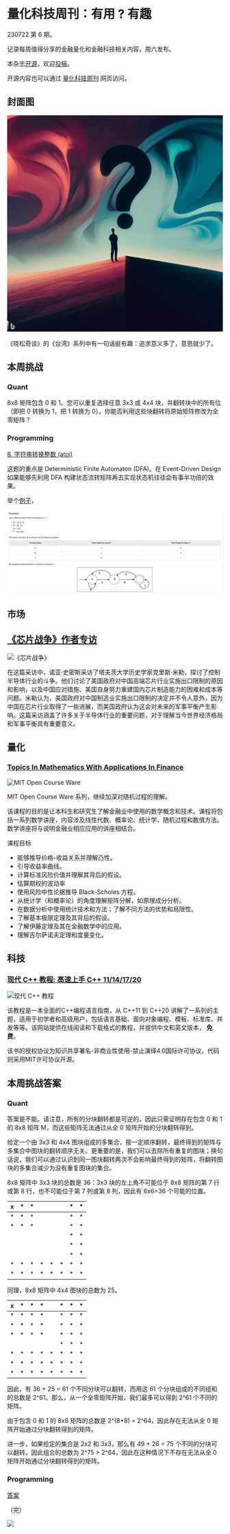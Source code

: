 # 量化科技周刊：有用 ? 有趣

230722 第 6 期。

记录每周值得分享的金融量化和金融科技相关内容，周六发布。

本杂志[开源](https://github.com/Midtown-Innovation/quantech-weekly.git "开源地址")，欢迎[投稿](https://github.com/Midtown-Innovation/quantech-weekly/issues "投稿")。

开源内容也可以通过 [量化科技周刊](https://midtown.gitbook.io/quantech "量化科技周刊") 网页访问。

## 封面图

![](https://raw.githubusercontent.com/Midtown-Innovation/quantech-weekly/main/resource/interesting_or_meaningful.jpeg "(由 Bing AI 生成)")

《晓松奇谈》的《台湾》系列中有一句话挺有趣：追求意义多了，意思就少了。

## 本周挑战

### Quant

8x8 矩阵包含 0 和 1。您可以重复选择任意 3x3 或 4x4 块，并翻转块中的所有位（即把 0 转换为 1，把 1 转换为 0）。你能否利用这些块翻转将原始矩阵修改为全零矩阵？

### Programming

[8. 字符串转换整数 (atoi)](https://leetcode.cn/problems/string-to-integer-atoi/ "8. 字符串转换整数 (atoi)")

这题的重点是 Deterministic Finite Automaton (DFA)。在 Event-Driven Design 如果能够先利用 DFA 构建状态流转矩阵再去实现状态机往往会有事半功倍的效果。

举个[例子](https://www.tutorialspoint.com/automata_theory/deterministic_finite_automaton.htm "例子")，

![](https://raw.githubusercontent.com/Midtown-Innovation/quantech-weekly/main/resource/DFA.png)

## 市场

## [《芯片战争》作者专访](https://www.noahpinion.blog/p/interview-chris-miller-historian "《芯片战争》作者专访")

![](https://picx.zhimg.com/v2-ff6f1b58dac779578d065b57bc65be36_720w.jpg?source=172ae18b "《芯片战争》")

在这篇采访中，诺亚·史密斯采访了塔夫茨大学历史学家克里斯·米勒，探讨了控制半导体行业的斗争。他们讨论了美国政府对中国高端芯片行业实施出口限制的原因和影响，以及中国应对措施、美国自身努力重建国内芯片制造能力的困难和成本等问题。米勒认为，美国政府对中国制造业实施出口限制的决定并不令人意外，因为中国在芯片行业取得了一些进展，而美国政府认为这会对未来的军事平衡产生影响。这篇采访涵盖了许多关于半导体行业的重要问题，对于理解当今世界经济格局和军事平衡具有重要意义。

## 量化

### [Topics In Mathematics With Applications In Finance](https://ocw.mit.edu/courses/18-s096-topics-in-mathematics-with-applications-in-finance-fall-2013/video_galleries/video-lectures/ "Topics In Mathematics With Applications In Finance")

![](https://www.openculture.com/wp-content/uploads/2011/02/MITOCW.png "MIT Open Course Ware")

MIT Open Course Ware 系列，继续加深对随机过程的理解。

该课程的目的是让本科生和研究生了解金融业中使用的数学概念和技术。课程将包括一系列数学讲座，内容涉及线性代数、概率论、统计学、随机过程和数值方法。数学讲座将与说明金融业相应应用的讲座相结合。

课程目标
- 能够推导价格-收益关系并理解凸性。
- 引导收益率曲线。
- 计算标准风险价值并理解其背后的假设。
- 估算期权的波动率
- 使用风险中性论据推导 Black-Scholes 方程。
- 从统计学（和概率论）的角度理解矩阵分解，如原理成分分析。
- 在数据分析中使用统计技术和方法；了解不同方法的优势和局限性。
- 了解基本极限定理及其背后的假设。
- 了解伊藤定理及其在金融数学中的应用。
- 理解吉尔萨诺夫定理和度量变化。

## 科技

### [现代 C++ 教程: 高速上手 C++ 11/14/17/20](https://changkun.de/modern-cpp/ "现代 C++ 教程")

![](https://changkun.de/modern-cpp/assets/cover-2nd.png "现代 C++ 教程")

该教程是一本全面的C++编程语言指南，从 C++11 到 C++20 讲解了一系列的主题，适用于初学者和高级用户，包括语言基础、面向对象编程、模板、标准库、并发等等。该网站提供在线阅读和下载格式的教程，并提供中文和英文版本， **免费**。

该书的授权协议为知识共享署名-非商业性使用-禁止演绎4.0国际许可协议，代码则采用MIT许可协议开源。

## 本周挑战答案

### Quant

答案是不能。请注意，所有的分块翻转都是可逆的，因此只需证明存在包含 0 和 1 的 8x8 矩阵 M，而这些矩阵无法通过从全 0 矩阵开始的分块翻转得到。

给定一个由 3x3 和 4x4 图块组成的多集合，按一定顺序翻转，最终得到的矩阵与多集合中图块的翻转顺序无关。更重要的是，我们可以去除所有重复的图块；换句话说，我们可以通过认识到同一图块翻转两次不会影响最终得到的矩阵，将翻转图块的多集合减少为没有重复图块的集合。

8x8 矩阵中 3x3 块的总数是 36：3x3 块的左上角不可能位于 8x8 矩阵的第 7 行或第 8 行，也不可能位于第 7 列或第 8 列，因此有 6x6=36 个可能的位置。

| x | * | * |   |   |   | * | * |
|---|---|---|---|---|---|---|---|
| * | * | * |   |   |   | * | * |
| * | * | * |   |   |   | * | * |
|   |   |   |   |   |   | * | * |
|   |   |   |   |   |   | * | * |
|   |   |   |   |   |   | * | * |
| * | * | * | * | * | * | * | * |
| * | * | * | * | * | * | * | * |

同理，8x8 矩阵中 4x4 图块的总数为 25。

| x | * | * | * |   | * | * | * |
|---|---|---|---|---|---|---|---|
| * | * | * | * |   | * | * | * |
| * | * | * | * |   | * | * | * |
| * | * | * | * |   | * | * | * |
|   |   |   |   |   | * | * | * |
| * | * | * | * | * | * | * | * |
| * | * | * | * | * | * | * | * |
| * | * | * | * | * | * | * | * |

因此，有 36 + 25 = 61 个不同分块可以翻转，而用这 61 个分块组成的不同组和的总数是 2^61。那么，从一个全零矩阵开始，我们最多可以得到 2^61 个不同的矩阵。

由于包含 0 和 1 的 8x8 矩阵的总数是 2^(8*8) = 2^64，因此存在无法从全 0 矩阵开始通过分块翻转得到的矩阵。

进一步，如果给定的集合是 2x2 和 3x3，那么有 49 + 26 = 75 个不同的分块可以翻转，因此组合的总数为 2^75 > 2^64，因此在这种情况下不存在无法从全 0 矩阵开始通过分块翻转得到的矩阵。

### Programming

[答案](https://blog.51cto.com/u_15711477/5453226)

（完）

![](https://raw.githubusercontent.com/Midtown-Innovation/quantech-weekly/main/resource/wechat.png)


